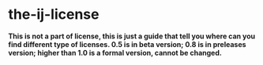 # the-ij-license
<b>This is not a part of license, this is just a guide that tell you where can you find different type of licenses.
0.5 is in beta version;
0.8 is in preleases version;
higher than 1.0 is a formal version, cannot be changed.
